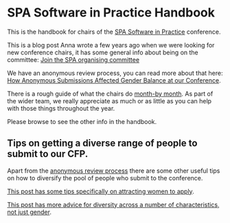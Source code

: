 # SPA Software in Practice Handbook

This is the handbook for chairs of the [SPA Software in Practice](https://spaconference.org) conference.

This is a blog post Anna wrote a few years ago when we were looking for new conference chairs, it has some general info about being on the committee: [Join the SPA organising committee](https://www.annashipman.co.uk/jfdi/join-spa-committee.html)

We have an anonymous review process, you can read more about that here: [How Anonymous Submissions Affected Gender Balance at our Conference](https://www.annashipman.co.uk/jfdi/how-anonymity-affected-gender-balance.html).

There is a rough guide of what the chairs do [month-by month](./month-by-month.md). As part of the wider team, we really appreciate as much or as little as you can help with those things throughout the year.

Please browse to see the other info in the handbook.

## Tips on getting a diverse range of people to submit to our CFP.

Apart from the [anonymous review process](https://www.annashipman.co.uk/jfdi/how-anonymity-affected-gender-balance.html) there are some other useful tips on how to diversify the pool of people who submit to the conference.

[This post has some tips specifically on attracting women to apply](https://www.annashipman.co.uk/jfdi/how-to-get-women-speakers.html).

[This post has more advice for diversity across a number of characteristics, not just gender](https://medium.com/@geek_manager/broadening-the-responses-to-our-conference-cfp-a22f120fa941).
